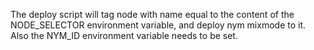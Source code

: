 The deploy script will tag node with name equal to the content of the NODE_SELECTOR environment variable, and deploy nym mixmode to it.
Also the NYM_ID environment variable needs to be set.
